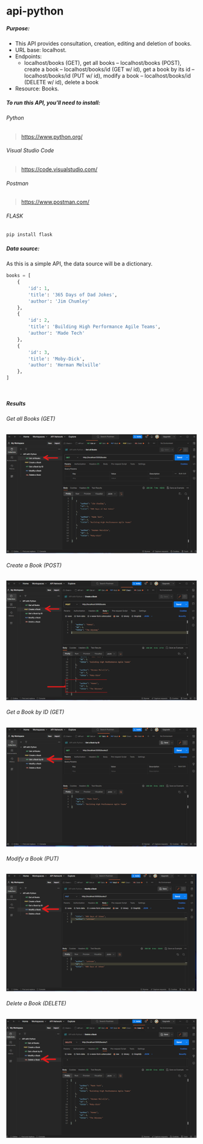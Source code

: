 # api-python

##### Purpose:  
- This API provides consultation, creation, editing and deletion of books.  
- URL base: localhost.  
-  Endpoints:  
    - localhost/books (GET), get all books
    – localhost/books (POST), create a book
    – localhost/books/id (GET w/ id), get a book by its id
    – localhost/books/id (PUT w/ id), modify a book
    – localhost/books/id (DELETE w/ id), delete a book  
- Resource: Books.  

##### To run this API, you'll need to install:  

###### Python  
> https://www.python.org/  

###### Visual Studio Code  
> https://code.visualstudio.com/  

###### Postman  
> https://www.postman.com/  

###### FLASK
```bash
pip install flask
```  

##### Data source:
As this is a simple API, the data source will be a dictionary.    
```python
books = [
    {
        'id': 1,
        'title': '365 Days of Dad Jokes',
        'author': 'Jim Chumley'
    },
    {
        'id': 2,
        'title': 'Building High Performance Agile Teams',
        'author': 'Made Tech'
    },
    {
        'id': 3,
        'title': 'Moby-Dick',
        'author': 'Herman Melville'
    },
]
```
<br/>  

##### Results  

###### Get all Books (GET)  
<img src='\screenshots\1-get_all_books.png'/>

<br/>

###### Create a Book (POST) 
<img src='\screenshots\2-post_create_a_book.png'/>

<br/>

###### Get a Book by ID (GET)  
<img src='\screenshots\3-get_a_book_by_id.png'/>

<br/>

###### Modify a Book (PUT)  
<img src='\screenshots\4-modify_a_book.png'/>

<br/>

###### Delete a Book (DELETE)  
<img src='\screenshots\5-delete_a_book.png'/>

<br/>

